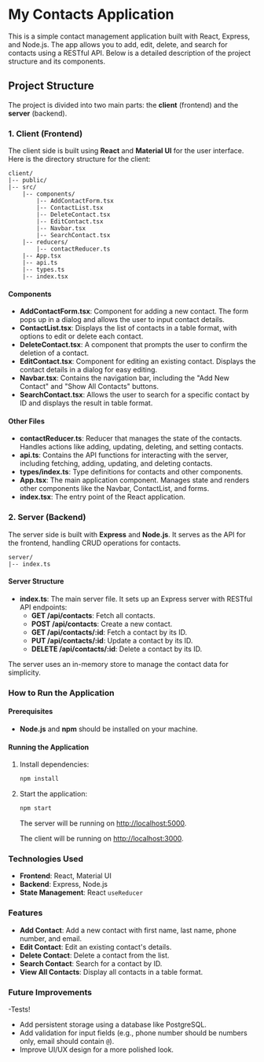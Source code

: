 # My Contacts Application

This is a simple contact management application built with React, Express, and Node.js. The app allows you to add, edit, delete, and search for contacts using a RESTful API. Below is a detailed description of the project structure and its components.

## Project Structure

The project is divided into two main parts: the **client** (frontend) and the **server** (backend).

### 1. Client (Frontend)

The client side is built using **React** and **Material UI** for the user interface. Here is the directory structure for the client:

```
client/
|-- public/
|-- src/
    |-- components/
        |-- AddContactForm.tsx
        |-- ContactList.tsx
        |-- DeleteContact.tsx
        |-- EditContact.tsx
        |-- Navbar.tsx
        |-- SearchContact.tsx
    |-- reducers/
        |-- contactReducer.ts
    |-- App.tsx
    |-- api.ts
    |-- types.ts
    |-- index.tsx
```

#### Components

- **AddContactForm.tsx**: Component for adding a new contact. The form pops up in a dialog and allows the user to input contact details.
- **ContactList.tsx**: Displays the list of contacts in a table format, with options to edit or delete each contact.
- **DeleteContact.tsx**: A component that prompts the user to confirm the deletion of a contact.
- **EditContact.tsx**: Component for editing an existing contact. Displays the contact details in a dialog for easy editing.
- **Navbar.tsx**: Contains the navigation bar, including the "Add New Contact" and "Show All Contacts" buttons.
- **SearchContact.tsx**: Allows the user to search for a specific contact by ID and displays the result in table format.

#### Other Files

- **contactReducer.ts**: Reducer that manages the state of the contacts. Handles actions like adding, updating, deleting, and setting contacts.
- **api.ts**: Contains the API functions for interacting with the server, including fetching, adding, updating, and deleting contacts.
- **types/index.ts**: Type definitions for contacts and other components.
- **App.tsx**: The main application component. Manages state and renders other components like the Navbar, ContactList, and forms.
- **index.tsx**: The entry point of the React application.

### 2. Server (Backend)

The server side is built with **Express** and **Node.js**. It serves as the API for the frontend, handling CRUD operations for contacts.

```
server/
|-- index.ts
```

#### Server Structure

- **index.ts**: The main server file. It sets up an Express server with RESTful API endpoints:
  - **GET /api/contacts**: Fetch all contacts.
  - **POST /api/contacts**: Create a new contact.
  - **GET /api/contacts/:id**: Fetch a contact by its ID.
  - **PUT /api/contacts/:id**: Update a contact by its ID.
  - **DELETE /api/contacts/:id**: Delete a contact by its ID.

The server uses an in-memory store to manage the contact data for simplicity.

### How to Run the Application

#### Prerequisites

- **Node.js** and **npm** should be installed on your machine.

#### Running the Application

1. Install dependencies:
   ```bash
   npm install
   ```
2. Start the application:

   ```bash
   npm start
   ```

   The server will be running on [http://localhost:5000](http://localhost:5000).

   The client will be running on [http://localhost:3000](http://localhost:3000).

### Technologies Used

- **Frontend**: React, Material UI
- **Backend**: Express, Node.js
- **State Management**: React `useReducer`

### Features

- **Add Contact**: Add a new contact with first name, last name, phone number, and email.
- **Edit Contact**: Edit an existing contact's details.
- **Delete Contact**: Delete a contact from the list.
- **Search Contact**: Search for a contact by ID.
- **View All Contacts**: Display all contacts in a table format.

### Future Improvements
-Tests!
- Add persistent storage using a database like PostgreSQL.
- Add validation for input fields (e.g., phone number should be numbers only, email should contain `@`).
- Improve UI/UX design for a more polished look.
